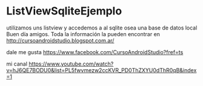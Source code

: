 ListViewSqliteEjemplo
=====================

utilizamos uns listview y accedemos a al sqlite osea una base de datos local
Buen día amigos. 
Toda la información la pueden encontrar en 
http://cursoandroidstudio.blogspot.com.ar/

dale me gusta
https://www.facebook.com/CursoAndroidStudio?fref=ts

mi canal
https://www.youtube.com/watch?v=hJ6QE7BODU0&list=PL5fwvmezw2ccKVR_PD0ThZXYU0dThR0qB&index=1
